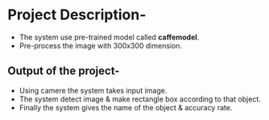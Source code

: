 # Project Description-
* The system use pre-trained model called **caffemodel**.
* Pre-process the image with 300x300 dimension.

## Output of the project-
* Using camere the system takes input image.
* The system detect image & make rectangle box according to that object.
* Finally the system gives the name of the object & accuracy rate.
